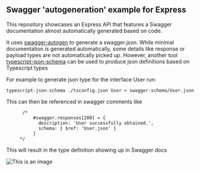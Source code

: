 ## Swagger 'autogeneration' example for Express
This repository showcases an Express API that features a Swagger documentation almost automatically generated based on code.

It uses [swagger-autogen](https://github.com/davibaltar/swagger-autogen) to generate a swagger.json. While minimal documentation is generated automatically, some details like response or payload types are not automatically picked up. However, another tool [typescript-json-schema](https://github.com/YousefED/typescript-json-schema) can be used to produce json definitions based on Typescript types

For example to generate json type for the interface User run:
```
typescript-json-schema ./tsconfig.json User > swagger-schema/User.json
````
This can then be referenced in swagger comments like
```
      /*  
          #swagger.responses[200] = {
            description: 'User successfully obtained.',
            schema: { $ref: 'User.json' }
          }
     */
````
This will result in the type definition showing up in Swagger docs

![This is an image](swagger.type.png)




